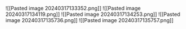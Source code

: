 ![[Pasted image 20240317133352.png]]
![[Pasted image 20240317134119.png]]
![[Pasted image 20240317134253.png]]
![[Pasted image 20240317135736.png]]
![[Pasted image 20240317135757.png]]
